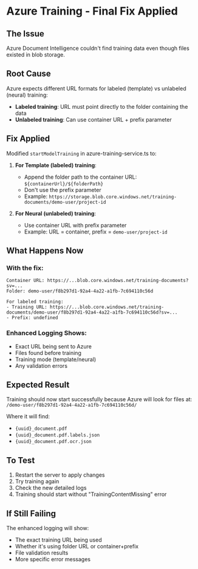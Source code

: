 # Azure Training - Final Fix Applied

## The Issue
Azure Document Intelligence couldn't find training data even though files existed in blob storage.

## Root Cause
Azure expects different URL formats for labeled (template) vs unlabeled (neural) training:
- **Labeled training**: URL must point directly to the folder containing the data
- **Unlabeled training**: Can use container URL + prefix parameter

## Fix Applied
Modified `startModelTraining` in azure-training-service.ts to:

1. **For Template (labeled) training**:
   - Append the folder path to the container URL: `${containerUrl}/${folderPath}`
   - Don't use the prefix parameter
   - Example: `https://storage.blob.core.windows.net/training-documents/demo-user/project-id`

2. **For Neural (unlabeled) training**:
   - Use container URL with prefix parameter
   - Example: URL = container, prefix = `demo-user/project-id`

## What Happens Now

### With the fix:
```
Container URL: https://...blob.core.windows.net/training-documents?sv=...
Folder: demo-user/f8b297d1-92a4-4a22-a1fb-7c694110c56d

For labeled training:
- Training URL: https://...blob.core.windows.net/training-documents/demo-user/f8b297d1-92a4-4a22-a1fb-7c694110c56d?sv=...
- Prefix: undefined
```

### Enhanced Logging Shows:
- Exact URL being sent to Azure
- Files found before training
- Training mode (template/neural)
- Any validation errors

## Expected Result
Training should now start successfully because Azure will look for files at:
`/demo-user/f8b297d1-92a4-4a22-a1fb-7c694110c56d/`

Where it will find:
- `{uuid}_document.pdf`
- `{uuid}_document.pdf.labels.json`
- `{uuid}_document.pdf.ocr.json`

## To Test
1. Restart the server to apply changes
2. Try training again
3. Check the new detailed logs
4. Training should start without "TrainingContentMissing" error

## If Still Failing
The enhanced logging will show:
- The exact training URL being used
- Whether it's using folder URL or container+prefix
- File validation results
- More specific error messages